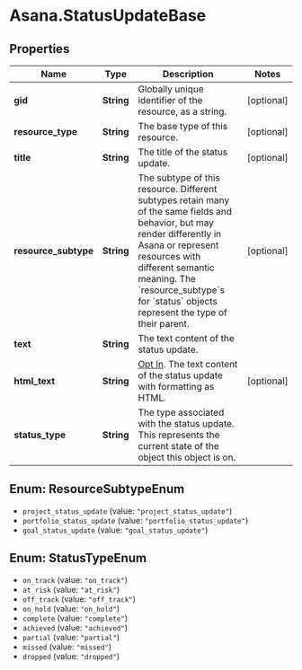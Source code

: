 # Asana.StatusUpdateBase

## Properties
Name | Type | Description | Notes
------------ | ------------- | ------------- | -------------
**gid** | **String** | Globally unique identifier of the resource, as a string. | [optional] 
**resource_type** | **String** | The base type of this resource. | [optional] 
**title** | **String** | The title of the status update. | [optional] 
**resource_subtype** | **String** | The subtype of this resource. Different subtypes retain many of the same fields and behavior, but may render differently in Asana or represent resources with different semantic meaning. The &#x60;resource_subtype&#x60;s for &#x60;status&#x60; objects represent the type of their parent. | [optional] 
**text** | **String** | The text content of the status update. | 
**html_text** | **String** | [Opt In](/docs/inputoutput-options). The text content of the status update with formatting as HTML. | [optional] 
**status_type** | **String** | The type associated with the status update. This represents the current state of the object this object is on. | 

<a name="ResourceSubtypeEnum"></a>
## Enum: ResourceSubtypeEnum

* `project_status_update` (value: `"project_status_update"`)
* `portfolio_status_update` (value: `"portfolio_status_update"`)
* `goal_status_update` (value: `"goal_status_update"`)


<a name="StatusTypeEnum"></a>
## Enum: StatusTypeEnum

* `on_track` (value: `"on_track"`)
* `at_risk` (value: `"at_risk"`)
* `off_track` (value: `"off_track"`)
* `on_hold` (value: `"on_hold"`)
* `complete` (value: `"complete"`)
* `achieved` (value: `"achieved"`)
* `partial` (value: `"partial"`)
* `missed` (value: `"missed"`)
* `dropped` (value: `"dropped"`)

